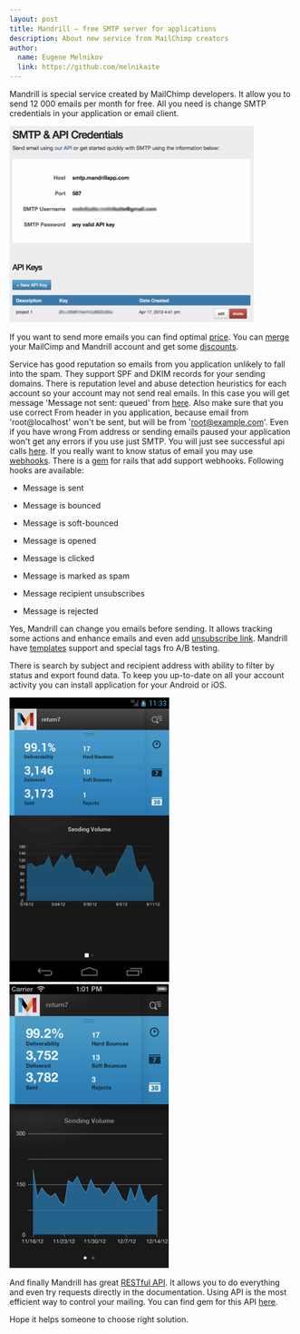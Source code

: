 ```yaml
---
layout: post
title: Mandrill – free SMTP server for applications
description: About new service from MailChimp creators
author:
  name: Eugene Melnikov
  link: https://github.com/melnikaite
---
```

Mandrill is special service created by MailChimp developers.
It allow you to send 12 000 emails per month for free.
All you need is change SMTP credentials in your application or email client.

<!-- full start -->
![credentials][0]

If you want to send more emails you can find optimal [price](http://mandrill.com/pricing/).
You can [merge](http://help.mandrill.com/entries/21681117-how-do-i-use-mandrill-if-i-already-have-a-mailchimp-account) your MailCimp and Mandrill account and get some [discounts](http://kb.mailchimp.com/article/mandrill-for-mailchimp-users#discount).

Service has good reputation so emails from you application unlikely to fall into the spam.
They support SPF and DKIM records for your sending domains.
There is reputation level and abuse detection heuristics for each account so your account may not send real emails.
In this case you will get message 'Message not sent: queued' from [here](https://mandrillapp.com/compose).
Also make sure that you use correct From header in you application, because email from 'root@localhost' won't be sent, but will be from 'root@example.com'.
Even if you have wrong From address or sending emails paused your application won't get any errors if you use just SMTP.
You will just see successful api calls [here](https://mandrillapp.com/settings/api).
If you really want to know status of email you may use [webhooks](https://mandrillapp.com/settings/webhooks).
There is a [gem](https://github.com/evendis/mandrill-rails) for rails that add support webhooks.
Following hooks are available:

- Message is sent

- Message is bounced

- Message is soft-bounced

- Message is opened

- Message is clicked

- Message is marked as spam

- Message recipient unsubscribes

- Message is rejected

Yes, Mandrill can change you emails before sending.
It allows tracking some actions and enhance emails and even add [unsubscribe link](https://mandrillapp.com/settings/sending-options).
Mandrill have [templates](http://kb.mailchimp.com/article/template-language-creating-editable-content-areas/) support and special tags fro A/B testing.

There is search by subject and recipient address with ability to filter by status and export found data.
To keep you up-to-date on all your account activity you can install application for your Android or iOS.

![android][1]
![ios][2]

And finally Mandrill has great [RESTful API](https://mandrillapp.com/api/docs/).
It allows you to do everything and even try requests directly in the documentation.
Using API is the most efficient way to control your mailing.
You can find gem for this API [here](https://rubygems.org/gems/mandrill-api).

Hope it helps someone to choose right solution.
<!-- full end -->

[0]: /images/posts/2013-04-22-mandrill-free-smtp-server-for-application/credentials.png
[1]: /images/posts/2013-04-22-mandrill-free-smtp-server-for-application/android.png
[2]: /images/posts/2013-04-22-mandrill-free-smtp-server-for-application/ios.png
